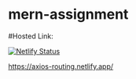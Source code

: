 # mern-assignment

#Hosted Link:

[![Netlify Status](https://api.netlify.com/api/v1/badges/250c9842-aa98-45cc-8ac4-338bd696fe8e/deploy-status)](https://app.netlify.com/sites/axios-routing/deploys)

https://axios-routing.netlify.app/
